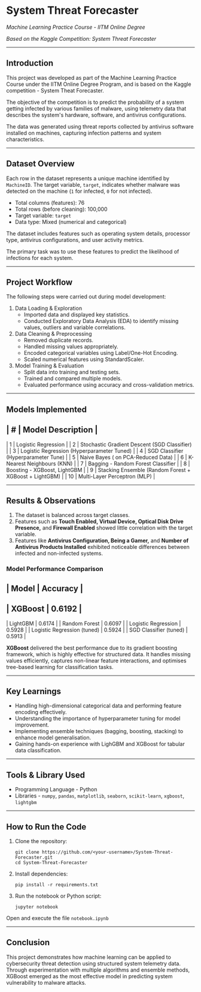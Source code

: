 # System Threat Forecaster

*Machine Learning Practice Course - IITM Online Degree*

*Based on the Kaggle Competition: System Threat Forecaster*

---

## Introduction

This project was developed as part of the Machine Learning Practice Course under the IITM Online Degree Program, and is based on the Kaggle competition - System Theat Forecaster. 

The objective of the competition is to predict the probability of a system getting infected by various families of malware, using telemetry data that describes the system's hardware, software, and antivirus configurations. 

The data was generated using threat reports collected by antivirus software installed on machines, capturing infection patterns and system characteristics. 

---

## Dataset Overview

Each row in the dataset represents a unique machine identified by `MachineID`. The target variable, `target`, indicates whether malware was detected on the machine (`1` for infected, `0` for not infected). 

- Total columns (features): 76
- Total rows (before cleaning): 100,000
- Target variable: `target`
- Data type: Mixed (numerical and categorical)

The dataset includes features such as operating system details, processor type, antivirus configurations, and user activity metrics. 

The primary task was to use these features to predict the likelihood of infections for each system.

---

## Project Workflow

The following steps were carried out during model development:

1. Data Loading & Exploration
     - Imported data and displayed key statistics.
     - Conducted Exploratory Data Analysis (EDA) to identify missing values, outliers and variable correlations.
2. Data Cleaning & Preprocessing
     - Removed duplicate records.
     - Handled missing values appropriately.
     - Encoded categorical variables using Label/One-Hot Encoding.
     - Scaled numerical features using StandardScaler.
3. Model Training & Evaluation
     - Split data into training and testing sets.
     - Trained and compared multiple models.
     - Evaluated performance using accuracy and cross-validation metrics.
  
---

## Models Implemented

| # | Model Description |
---
| 1 | Logistic Regression |
| 2 | Stochastic Gradient Descent (SGD Classifier) | 
| 3 | Logistic Regression (Hyperparameter Tuned) |
| 4 | SGD Classifier (Hyperparameter Tune) |
| 5 | Naive Bayes ( on PCA-Reduced Data) |
| 6 | K-Nearest Neighbours (KNN) |
| 7 | Bagging - Random Forest Classifier |
| 8 | Boosting - XGBoost, LightGBM |
| 9 | Stacking Ensemble (Random Forest + XGBoost + LightGBM) |
| 10 | Multi-Layer Perceptron (MLP) |

---

## Results & Observations

1. The dataset is balanced across target classes.
2. Features such as **Touch Enabled, Virtual Device, Optical Disk Drive Presence,** and **Firewall Enabled** showed little correlation with the target variable.
3. Features like **Antivirus Configuration, Being a Gamer,** and **Number of Antivirus Products Installed** exhibited noticeable differences between infected and non-infected systems.

### Model Performance Comparison

| Model | Accuracy |
---
| XGBoost | 0.6192 | 
---
| LightGBM | 0.6174 |
| Random Forest | 0.6097 |
| Logistic Regression | 0.5928 |
| Logistic Regression (tuned) | 0.5924 |
| SGD Classifier (tuned) | 0.5913 |

**XGBoost** delivered the best performance due to its gradient boosting framework, which is highly effective for structured data. It handles missing values efficiently, captures non-linear feature interactions, and optimises tree-based learning for classification tasks.

---

## Key Learnings

- Handling high-dimensional categorical data and performing feature encoding effectively.
- Understanding the importance of hyperparameter tuning for model improvement.
- Implementing ensemble techniques (bagging, boosting, stacking) to enhance model generalisation.
- Gaining hands-on experience with LighGBM and XGBoost for tabular data classification.

---

## Tools & Library Used

- Programming Language - Python
- Libraries - `numpy`, `pandas`, `matplotlib`, `seaborn`, `scikit-learn`, `xgboost`, `lightgbm`

---

## How to Run the Code

1. Clone the repository:
   ```
   git clone https://github.com/<your-username>/System-Threat-Forecaster.git
   cd System-Threat-Forecaster
   ```
2. Install dependencies:
   ```
   pip install -r requirements.txt
   ```
3. Run the notebook or Python script:
   ```
   jupyter notebook
   ```
Open and execute the file `notebook.ipynb`

---

## Conclusion

This project demonstrates how machine learning can be applied to cybersecurity threat detection using structured system telemetry data. Through experimentation with multiple algorithms and ensemble methods, XGBoost emerged as the most effective model in predicting system vulnerability to malware attacks.
